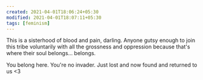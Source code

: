 ```yaml
---
created: 2021-04-01T18:06:24+05:30
modified: 2021-04-01T18:07:11+05:30
tags: [feminism]
---
```


 This is a sisterhood of blood and pain, darling. Anyone gutsy enough to join this tribe voluntarily with all the grossness and oppression because that's where their soul belongs... belongs.


You belong here. You're no invader. Just lost and now found and returned to us <3 
